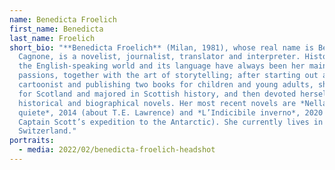 ```yaml
---
name: Benedicta Froelich
first_name: Benedicta
last_name: Froelich
short_bio: "**Benedicta Froelich** (Milan, 1981), whose real name is Benedicta
  Cagnone, is a novelist, journalist, translator and interpreter. History and
  the English-speaking world and its language have always been her main
  passions, together with the art of storytelling; after starting out as a
  cartoonist and publishing two books for children and young adults, she left
  for Scotland and majored in Scottish history, and then devoted herself to
  historical and biographical novels. Her most recent novels are *Nella sua
  quiete*, 2014 (about T.E. Lawrence) and *L’Indicibile inverno*, 2020 (about
  Captain Scott’s expedition to the Antarctic). She currently lives in
  Switzerland."
portraits:
  - media: 2022/02/benedicta-froelich-headshot
---
```

